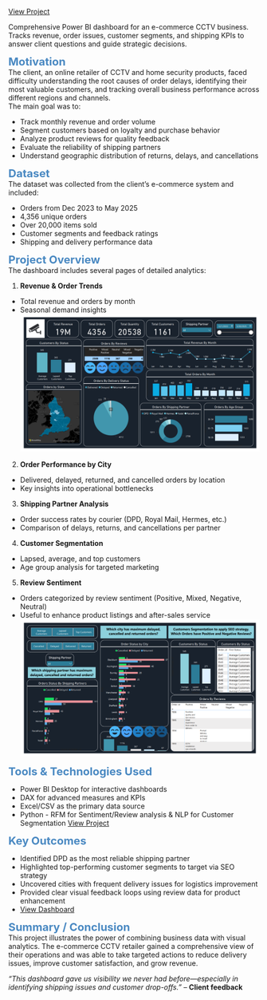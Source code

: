 <a href= "https://shaguftapathan.github.io/PowerBI_Dashboard_e-Commerce_Client/">View Project</a>

Comprehensive Power BI dashboard for an e-commerce CCTV business. Tracks revenue, order issues, customer segments, and shipping KPIs to answer client questions and guide strategic decisions.

<span style="color:#4a89c2; font-size: 22px;"><b>Motivation</b></span>  
The client, an online retailer of CCTV and home security products, faced difficulty understanding the root causes of order delays, identifying their most valuable customers, and tracking overall business performance across different regions and channels.  
The main goal was to:
- Track monthly revenue and order volume  
- Segment customers based on loyalty and purchase behavior  
- Analyze product reviews for quality feedback  
- Evaluate the reliability of shipping partners  
- Understand geographic distribution of returns, delays, and cancellations  

<span style="color:#4a89c2; font-size: 22px;"><b>Dataset</b></span>  
The dataset was collected from the client’s e-commerce system and included:
- Orders from Dec 2023 to May 2025  
- 4,356 unique orders  
- Over 20,000 items sold  
- Customer segments and feedback ratings  
- Shipping and delivery performance data  

<span style="color:#4a89c2; font-size: 22px;"><b>Project Overview</b></span>  
The dashboard includes several pages of detailed analytics:

1. <b>Revenue & Order Trends</b>  
* Total revenue and orders by month  
* Seasonal demand insights  
![](/cctv-1.png)

2. <b>Order Performance by City</b>  
* Delivered, delayed, returned, and cancelled orders by location  
* Key insights into operational bottlenecks

3. <b>Shipping Partner Analysis</b>  
* Order success rates by courier (DPD, Royal Mail, Hermes, etc.)  
* Comparison of delays, returns, and cancellations per partner

4. <b>Customer Segmentation</b>  
* Lapsed, average, and top customers  
* Age group analysis for targeted marketing

5. <b>Review Sentiment</b>  
* Orders categorized by review sentiment (Positive, Mixed, Negative, Neutral)  
* Useful to enhance product listings and after-sales service  
![](/cctv-2.png)

<span style="color:#4a89c2; font-size: 22px;"><b>Tools & Technologies Used</b></span>

* Power BI Desktop for interactive dashboards  
* DAX for advanced measures and KPIs  
* Excel/CSV as the primary data source  
* Python - RFM for Sentiment/Review analysis & NLP for Customer Segmentation <a href="https://shaguftapathan.github.io/Pyhton_Sentiment_Analyis_Cust_Segmentation/">View Project</a>

<span style="color:#4a89c2; font-size: 22px;"><b>Key Outcomes</b></span>

* Identified DPD as the most reliable shipping partner  
* Highlighted top-performing customer segments to target via SEO strategy  
* Uncovered cities with frequent delivery issues for logistics improvement  
* Provided clear visual feedback loops using review data for product enhancement  
* <a href="https://github.com/ShaguftaPathan/PowerBI_Dashboard_e-Commerce_Client/blob/main/CCTV_Dashboard.pdf">View Dashboard</a>

<span style="color:#4a89c2; font-size: 22px;"><b>Summary / Conclusion</b></span>  
This project illustrates the power of combining business data with visual analytics. The e-commerce CCTV retailer gained a comprehensive view of their operations and was able to take targeted actions to reduce delivery issues, improve customer satisfaction, and grow revenue.

<em>“This dashboard gave us visibility we never had before—especially in identifying shipping issues and customer drop-offs.”</em> – <b>Client feedback</b>
